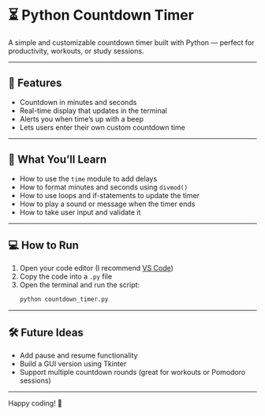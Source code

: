 # ⏳ Python Countdown Timer

A simple and customizable countdown timer built with Python — perfect for productivity, workouts, or study sessions.

---

## 🚀 Features

- Countdown in minutes and seconds  
- Real-time display that updates in the terminal  
- Alerts you when time’s up with a beep  
- Lets users enter their own custom countdown time

---

## 🧠 What You’ll Learn

- How to use the `time` module to add delays  
- How to format minutes and seconds using `divmod()`  
- How to use loops and if-statements to update the timer  
- How to play a sound or message when the timer ends  
- How to take user input and validate it

---

## 💻 How to Run

1. Open your code editor (I recommend [VS Code](https://code.visualstudio.com/))  
2. Copy the code into a `.py` file  
3. Open the terminal and run the script:
   ```bash
   python countdown_timer.py
   ```

---

## 🛠️ Future Ideas

- Add pause and resume functionality  
- Build a GUI version using Tkinter  
- Support multiple countdown rounds (great for workouts or Pomodoro sessions)

---

Happy coding! 🎉  
